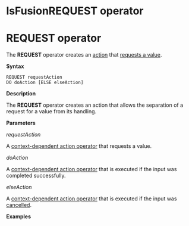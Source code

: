 # lsFusionREQUEST operator

# REQUEST operator

The **REQUEST** operator creates an [action](lsFusionActions.md) that [requests a value](lsFusionValue_request_REQUEST_.md).

**Syntax**

    REQUEST requestAction 
    DO doAction [ELSE elseAction]

**Description**

The **REQUEST** operator creates an action that allows the separation of a request for a value from its handling.

**Parameters**

*requestAction*

A [context-dependent action operator](Action-operator_36307157.html#Actionoperator-id-Операторы-действия-contextdependent) that requests a value.

*doAction*

A [context-dependent action operator](Action-operator_36307157.html#Actionoperator-id-Операторы-действия-contextdependent) that is executed if the input was completed successfully.

*elseAction*

A [context-dependent action operator](Action-operator_36307157.html#Actionoperator-id-Операторы-действия-contextdependent) that is executed if the input was [cancelled](Value-input_35520941.html#Valueinput-result).

**Examples**



  
